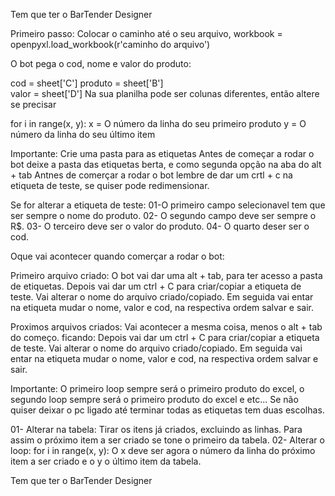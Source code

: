 Tem que ter o BarTender Designer

Primeiro passo: Colocar o caminho até o seu arquivo, workbook = openpyxl.load_workbook(r'caminho do arquivo')

O bot pega o cod, nome e valor do produto:

cod = sheet['C']
produto = sheet['B']    
valor = sheet['D']
Na sua planilha pode ser colunas diferentes, então altere se precisar

for i in range(x, y): 
x = O número da linha do seu primeiro produto
y = O número da linha do seu último item

Importante:
Crie uma pasta para as etiquetas
Antes de começar a rodar o bot deixe a pasta das etiquetas berta, e como segunda opção na aba do alt + tab
Antnes de comerçar a rodar o bot lembre de dar um crtl + c na etiqueta de teste, se quiser pode redimensionar.

Se for alterar a etiqueta de teste:
01-O primeiro campo selecionavel tem que ser sempre o nome do produto.
02- O segundo campo deve ser sempre o R$.
03- O terceiro deve ser o valor do produto.
04- O quarto deser ser o cod.

Oque vai acontecer quando comerçar a rodar o bot:

Primeiro arquivo criado:
O bot vai dar uma alt + tab, para ter acesso a pasta de etiquetas.
Depois vai dar um ctrl + C para criar/copiar a etiqueta de teste.
Vai alterar o nome do arquivo criado/copiado.
Em seguida vai entar na etiqueta mudar o nome, valor e cod, na respectiva ordem salvar e sair.

Proximos arquivos criados: Vai acontecer a mesma coisa, menos o alt + tab do começo. ficando: 
Depois vai dar um ctrl + C para criar/copiar a etiqueta de teste.
Vai alterar o nome do arquivo criado/copiado.
Em seguida vai entar na etiqueta mudar o nome, valor e cod, na respectiva ordem salvar e sair.

Importante: 
O primeiro loop sempre será o primeiro produto do excel, o segundo loop sempre será o primeiro produto do excel e etc... Se não quiser deixar o pc ligado até terminar todas as etiquetas tem duas escolhas.

01- Alterar na tabela: Tirar os itens já criados, excluindo as linhas. Para assim o próximo item a ser criado se tone o primeiro da tabela.
02- Alterar o loop: for i in range(x, y): O x deve ser agora o número da linha do próximo item a ser criado e o y o último item da tabela.

Tem que ter o BarTender Designer


